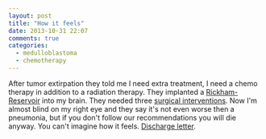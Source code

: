 ```yaml
---
layout: post
title: "How it feels"
date: 2013-10-31 22:07
comments: true
categories:
  - medulloblastoma
  - chemotherapy
---
```

After tumor extirpation they told me I need extra treatment, I need a chemo
therapy in addition to a radiation therapy. They implanted a
[Rickham-Reservoir][rickham] into my brain. They needed three
[surgical interventions][surgical]. Now I'm almost blind on my right eye
and they say it's not even worse then a pneumonia, but if you don't follow
our recommendations you will die anyway. You can't imagine how it feels.
[Discharge letter][discharge].

[surgical]: /mirror/operationsbericht.pdf
[rickham]: http://en.wikipedia.org/wiki/Ommaya_reservoir
[discharge]: /mirror/arztbrief_chemo.pdf
